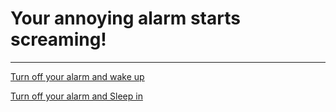 # Your annoying alarm starts screaming!

---

[Turn off your alarm and wake up](wakeontime.md)

[Turn off your alarm and Sleep in]()
